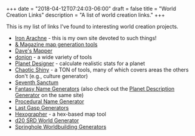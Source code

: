 +++
date = "2018-04-12T07:24:03-06:00"
draft = false
title = "World Creation Links"
description = "A list of world creation links."
+++

This is my list of links I've found to interesting world creation projects.

* [Iron Arachne](https://ironarachne.com/) - this is my own site devoted to such things!
* [& Magazine map generation tools](http://wizardawn.and-mag.com/tool_world.php)
* [Dave's Mapper](http://davesmapper.com/)
* [donjon](https://donjon.bin.sh/) - a wide variety of tools
* [Planet Designer](http://www.transhuman.talktalk.net/iw/Geosync.htm) - calculate realistic stats for a planet
* [Chaotic Shiny](http://chaoticshiny.com/) - a TON of tools, many of which covers areas the others don't (e.g., culture generator)
* [Seventh Sanctum](https://www.seventhsanctum.com/)
* [Fantasy Name Generators](http://www.fantasynamegenerators.com/) (also check out the [Planet Description Generator](http://www.fantasynamegenerators.com/planet-descriptions.php) on the same site)
* [Procedural Name Generator](http://www.samcodes.co.uk/project/markov-namegen/)
* [Last Gasp Generators](https://www.lastgaspgrimoire.com/generators/)
* [Hexographer](http://www.hexographer.com/) - a hex-based map tool
* [d20 SRD World Generator](http://www.d20srd.org/fantasy/world/)
* [Springhole Worldbuilding Generators](http://www.springhole.net/writing_roleplaying_randomators/worldbuilding.htm)
